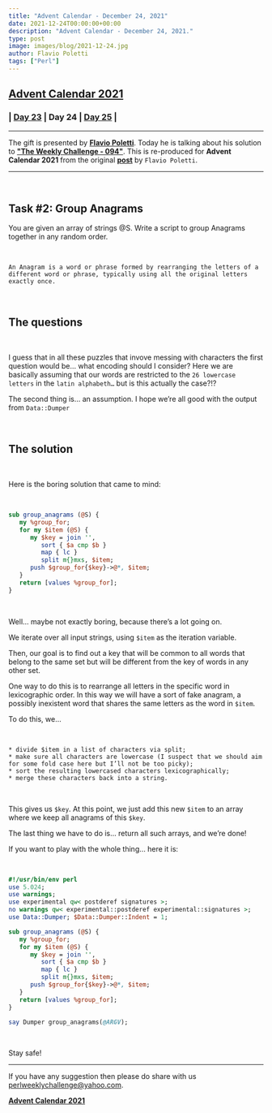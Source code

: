 ```yaml
---
title: "Advent Calendar - December 24, 2021"
date: 2021-12-24T00:00:00+00:00
description: "Advent Calendar - December 24, 2021."
type: post
image: images/blog/2021-12-24.jpg
author: Flavio Poletti
tags: ["Perl"]
---
```


## [**Advent Calendar 2021**](/blog/advent-calendar-2021)
### | [**Day 23**](/blog/advent-calendar-2021-12-23) | **Day 24** | [**Day 25**](/blog/advent-calendar-2021-12-25) |
***

The gift is presented by [**Flavio Poletti**](/blog/meet-the-champion-2021-07). Today he is talking about his solution to [**"The Weekly Challenge - 094"**](/blog/perl-weekly-challenge-094). This is re-produced for **Advent Calendar 2021** from the original [**post**](https://github.polettix.it/ETOOBUSY/2021/01/06/pwc094-group-anagrams) by `Flavio Poletti`.

***

<br>

## Task #2: Group Anagrams

You are given an array of strings @S. Write a script to group Anagrams together in any random order.

<br>

    An Anagram is a word or phrase formed by rearranging the letters of a different word or phrase, typically using all the original letters exactly once.

<br>

## The questions

<br>

I guess that in all these puzzles that invove messing with characters the first question would be… what encoding should I consider? Here we are basically assuming that our words are restricted to the `26 lowercase letters` in the `latin alphabeth…` but is this actually the case?!?

The second thing is… an assumption. I hope we’re all good with the output from `Data::Dumper`

<br>

## The solution

<br>


Here is the boring solution that came to mind:

<br>

```perl
sub group_anagrams (@S) {
   my %group_for;
   for my $item (@S) {
      my $key = join '',
         sort { $a cmp $b }
         map { lc }
         split m{}mxs, $item;
      push $group_for{$key}->@*, $item;
   }
   return [values %group_for];
}
```

<br>

Well… maybe not exactly boring, because there’s a lot going on.

We iterate over all input strings, using `$item` as the iteration variable.

Then, our goal is to find out a key that will be common to all words that belong to the same set but will be different from the key of words in any other set.

One way to do this is to rearrange all letters in the specific word in lexicographic order. In this way we will have a sort of fake anagram, a possibly inexistent word that shares the same letters as the word in `$item`.

To do this, we…

<br>

    * divide $item in a list of characters via split;
    * make sure all characters are lowercase (I suspect that we should aim for some fold case here but I’ll not be too picky);
    * sort the resulting lowercased characters lexicographically;
    * merge these characters back into a string.

<br>

This gives us `$key`. At this point, we just add this new `$item` to an array where we keep all anagrams of this `$key`.

The last thing we have to do is… return all such arrays, and we’re done!

If you want to play with the whole thing… here it is:

<br>

```perl
#!/usr/bin/env perl
use 5.024;
use warnings;
use experimental qw< postderef signatures >;
no warnings qw< experimental::postderef experimental::signatures >;
use Data::Dumper; $Data::Dumper::Indent = 1;

sub group_anagrams (@S) {
   my %group_for;
   for my $item (@S) {
      my $key = join '',
         sort { $a cmp $b }
         map { lc }
         split m{}mxs, $item;
      push $group_for{$key}->@*, $item;
   }
   return [values %group_for];
}

say Dumper group_anagrams(@ARGV);
```

<br>

Stay safe!

***
If you have any suggestion then please do share with us <perlweeklychallenge@yahoo.com>.

[**Advent Calendar 2021**](/blog/advent-calendar-2021)
